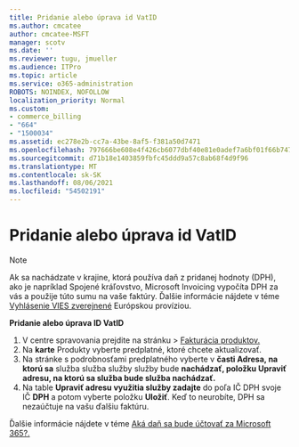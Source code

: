 ```yaml
---
title: Pridanie alebo úprava id VatID
ms.author: cmcatee
author: cmcatee-MSFT
manager: scotv
ms.date: ''
ms.reviewer: tugu, jmueller
ms.audience: ITPro
ms.topic: article
ms.service: o365-administration
ROBOTS: NOINDEX, NOFOLLOW
localization_priority: Normal
ms.custom:
- commerce_billing
- "664"
- "1500034"
ms.assetid: ec278e2b-cc7a-43be-8af5-f381a50d7471
ms.openlocfilehash: 797666be608e4f426cb6077dbf40e81e0adef7a6bf01f66b74722274a01c42c7
ms.sourcegitcommit: d71b18e1403859fbfc45ddd9a57c8ab68f4d9f96
ms.translationtype: MT
ms.contentlocale: sk-SK
ms.lasthandoff: 08/06/2021
ms.locfileid: "54502191"
---
```

# <a name="how-to-add-or-edit-a-vatid"></a>Pridanie alebo úprava id VatID

> [!NOTE]
> Ak sa nachádzate v krajine, ktorá používa daň z pridanej hodnoty (DPH), ako je napríklad Spojené kráľovstvo, Microsoft Invoicing vypočíta DPH za vás a použije túto sumu na vaše faktúry. Ďalšie informácie nájdete v téme [Vyhlásenie VIES zverejnené](https://go.microsoft.com/fwlink/p/?LinkID=841741) Európskou províziou.

**Pridanie alebo úprava ID VatID**

1. V centre spravovania prejdite  na stránku \> [Fakturácia produktov.](https://go.microsoft.com/fwlink/p/?linkid=842054)
2. Na **karte** Produkty vyberte predplatné, ktoré chcete aktualizovať.
3. Na stránke s podrobnosťami predplatného vyberte v **časti Adresa, na ktorú sa** služba služba služby služby bude **nachádzať, položku Upraviť adresu, na ktorú sa služba bude služba nachádzať.**
4. Na table **Upraviť adresu využitia služby zadajte** do poľa IČ DPH svoje IČ **DPH** a potom vyberte položku **Uložiť**. Keď to neurobíte, DPH sa nezaúčtuje na vašu ďalšiu faktúru.

Ďalšie informácie nájdete v téme [Aká daň sa bude účtovať za Microsoft 365?.](/microsoft-365/commerce/billing-and-payments/tax-information#what-tax-will-i-be-charged)